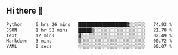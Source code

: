 ## Hi there 👋

<!--START_SECTION:waka-->

```txt
Python     6 hrs 26 mins   ██████████████████▓░░░░░░   74.93 %
JSON       1 hr 52 mins    █████▒░░░░░░░░░░░░░░░░░░░   21.78 %
Text       12 mins         ▓░░░░░░░░░░░░░░░░░░░░░░░░   02.49 %
Markdown   3 mins          ▒░░░░░░░░░░░░░░░░░░░░░░░░   00.72 %
YAML       0 secs          ░░░░░░░░░░░░░░░░░░░░░░░░░   00.07 %
```

<!--END_SECTION:waka-->

<!--
**OliverShang/OliverShang** is a ✨ _special_ ✨ repository because its `README.md` (this file) appears on your GitHub profile.

Here are some ideas to get you started:

- 🔭 I’m currently working on ...
- 🌱 I’m currently learning ...
- 👯 I’m looking to collaborate on ...
- 🤔 I’m looking for help with ...
- 💬 Ask me about ...
- 📫 How to reach me: ...
- 😄 Pronouns: ...
- ⚡ Fun fact: ...
-->
